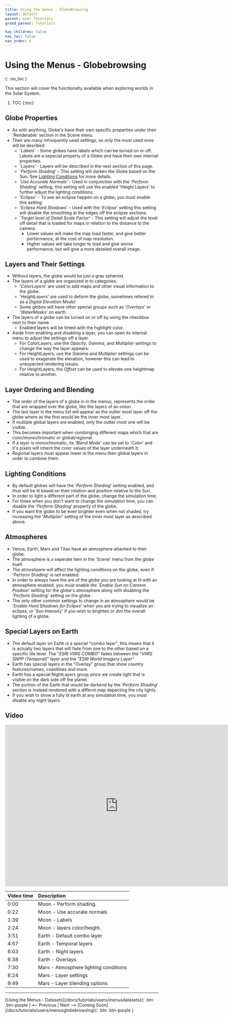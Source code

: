```yaml
---
title: Using the menus - GlobeBrowsing
layout: default
parent: User Tutorials
grand_parent: Tutorials

has_children: false
has_toc: false
nav_order: 6
---
```




# Using the Menus - Globebrowsing
{: .no_toc }

This section will cover the functionalty available when exploring worlds in the Solar System.

1. TOC
{:toc}

## Globe Properties
 - As with anything, Globe's have their own specific properties under their 'Renderable' section in the Scene menu. 
 - Their are many infrequently used settings, so only the most used ones will be desribed:
    - '_Labels_' - Some globes have labels which can be turned on or off. Labels are a sepecial property of a Globe and have their own internal properties.
    - '_Layers_' - Layers will be described in the next section of this page.
    - '_Perform Shading_' - This setting will darken the Globe based on the Sun. See [Lighting Conditions](#lighting-conditions) for more details.
    - '_Use Accurate Normals_' - Used in conjunction with the '_Perform Shading_' setting, this setting will use the enabled 'Height Layers' to further adjust the lighting conditions.
    - '_Eclipse_' - To see an eclipse happen on a globe, you must enable this setting.
    - '_Eclipse Hard Shadows_' - Used with the '_Eclipse_' setting this setting will disable the smoothing at the edges off the eclipse sections.
    - '_Target level of Detail Scale Factor_' - This setting will adjust the level off detail that is loaded for maps in relation to the distance to the camera. 
        - Lower values will make the map load faster, and give better performance, at the cost of map resolution.
        - Higher values will take longer to load and give worse performance, but will give a more detailed overall image.

## Layers and Their Settings
 - Without layers, the globe would be just a gray spheroid.
 - The layers of a globe are organized in to categories. 
    - '_ColorLayers_' are used to add maps and other visual information to the globe.
    - '_HeightLayers_' are used to deform the globe, sometimes refered to as a _Digital Elevation Model_
    - Some globes will have other special groups such as '_Overlays_' or '_WaterMasks_' on earth.
 - The layers of a globe can be turned on or off by using the checkbox next to their name.
    - Enabled layers will be tinted with the highlight color.
 - Aside from enabling and disabling a layer, you can open its internal menu to adjust the settings off a layer. 
    - For ColorLayers, use the _Opacity_, _Gamma_, and _Multiplier_ settings to change the way the layer appears:
    - For HeightLayers, use the _Gamma_ and _Multiplier_ settings can be used to exagerate the elevation, however this can lead to unexpected rendering issues.
    - For HeightLayers, the _Offset_ can be used to elevate one heightmap relative to another.

## Layer Ordering and Blending
 - The order of the layers of a globe in in the menus, represents the order that are wrapped over the globe, like the layers of an onion.
 - The last layer in the menu list will appear as the outter most layer off the globe where as the first would be the inner most layer.
 - If multiple global layers are enabled, only the outter most one will be visible.
 - This becomes important when combinging different maps which that are color/monochromatic or global/regional.
 - If a layer is monochromatic, its '_Blend Mode_' can be set to '_Color_' and it's pixels will inherit the color values of the layer underneath it. 
 - Regional layers must appear lower in the menu then global layers in order to combine them.

## Lighting Conditions
 - By default globes will have the '_Perform Shading_' setting enabled, and thus will be lit based on their rotation and position relative to the Sun.
 - In order to light a different part of the globe, change the simulation time.
 - For times when you don't want to change the simulation time, you can disable the '_Perform Shading_' property of the globe.
 - If you want the globe to be even brighter even when not shaded, try increasing the '_Multiplier_' setting of the inner most layer as described above.

## Atmospheres
 - Venus, Earth, Mars and Titan have an atmosphere attached to their globe.
 - The atmosphere is a seperate item in the 'Scene' menu from the globe itself.
 - The atmoshpere will affect the lighting conditions on the globe, even if 'Perform Shading' is not enabled.
 - In order to always have the are of the globe you are looking at lit with an atmosphere enabled, you must enable the '_Enable Sun on Camera Position_' setting for the globe's atmosphere along with disabling the '_Perform Shading_' setting on the globe.
 - The only other common settings to change in an atmosphere would be '_Enable Hard Shadows for Eclipes_' when you are trying to visualize an eclipes, or '_Sun Intensity_' if you wish to brighten or dim the overall lighting of a globe.

## Special Layers on Earth
 - The default layer on Earth is a special "combo layer", this means that it is actually two layers that will fade from one to the other based on a specific tile level. The "_ESRI VIIRS COMBO_" fades between the "_VIIRS SNPP (Temporal)_" layer and the "_ESRI World Imagery Layer_"
 - Earth has special layers in the "Overlay" group that show country features/names, coastlines and more.  
 - Earth has a special NightLayers group since we create light that is visible on the dark side off the planet.
 - The portion of the Earth that would be darkend by the '_Perform Shading_' section is instead rendered with a differnt map depecting the city lights.
 - If you wish to show a fully lit earth at any simulation time, you must disable any night layers.

## Video

<iframe width="740" height="530" src="https://www.youtube.com/embed/Bx_urBYAEqA" frameborder="0" allow="autoplay; encrypted-media" allowfullscreen></iframe>

| Video time | Description |
|:-------------|:------------------|
| 0:00 | Moon - Perform shading. |
| 0:22 | Moon - Use accurate normals |
| 1:39 | Moon - Labels |
| 2:24 | Moon - layers color/height. |
| 3:51 | Earth - Default combo layer |
| 4:57 | Earth - Temporal layers |
| 6:03 | Earth - Night layers |
| 6:38 | Earth - Overlays |
| 7:30 | Mars - Atmosphere lighting conditions |
| 8:24 | Mars - Layer settings |
| 9:49 | Mars - Layer blending options |

---
<span class="v-align-middle">
[Using the Menus - Datasets](/docs/tutorials/users/menusdatasets){: .btn .btn-purple }
</span>
<span class="fs-6"><-- Previous |</span>
<span class="fs-6">Next -->  </span>
<span class="v-align-middle">
[Coming Soon](/docs/tutorials/users/menusglobebrowsing){: .btn .btn-purple }
</span>

